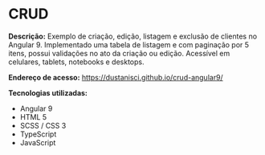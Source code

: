 # CRUD 

<b>Descrição:</b> Exemplo de criação, edição, listagem e exclusão de clientes no Angular 9. Implementado uma tabela de listagem e com paginação por 5 itens, possui validações no ato da criação ou edição. Acessível em celulares, tablets, notebooks e desktops.

<b>Endereço de acesso:</b> https://dustanisci.github.io/crud-angular9/

<b>Tecnologias utilizadas:</b>
<ul>
  <li>Angular 9</li>
  <li>HTML 5 </li>
  <li>SCSS / CSS 3</li>
  <li>TypeScript</li>
  <li>JavaScript</li>
</ul>
